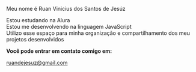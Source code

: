 Meu nome é Ruan Vinicius dos Santos de Jesúz

Estou estudando na Alura<br>
Estou me desenvolvendo na linguagem JavaScript<br>
Utilizo esse espaço para minha organização e compartilhamento dos meu projetos desenvolvidos

<strong>Você pode entrar em contato comigo em:</strong>

ruandejesuz@gmail.com<br>
